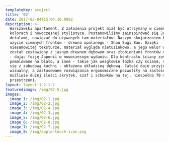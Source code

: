 ```yaml
---
templateKey: project
title: '02'
date: 2017-02-04T15:04:10.000Z
description: >-
  Warszawski apartament. Z założenia projekt miał być utrzymany w ciemnych
  kolorach i nowoczesnej stylistyce. Postanowiliśmy zainspirować się Japonią i
  detalami, nawiązać do używanych tam materiałów. Naszym skojarzeniem było
  użycie ciemnych frontów - drewna opalanego - Shou Sugi Ban. Dzięki
  niesamowitej teksturze, materiał wygląda nietuzinkowo, a jego walor wizualny
  został zestawiony z jasnym drewnem dębowym oraz żłobieniami frontów meblowych
  - dając fuzję Japonii w nowoczesnym wydaniu. Dla kontrastu ściany zostały
  pomalowane na biało, a inne - takie jak wezgłowie łóżka czy ściana, stykająca
  się z zabudową kuchni - obłożona okładziną dębową. Całość daje przyjemny efekt
  wizualny, a zastosowane rozwiązania ergonomiczne pozwoliły na zastosowanie
  możliwie dużej ilości skrytek, szaf i schowków na tej, niespełna 70 metrowej
  przestrzeni.
layout: layout-1-2-1-2
featuredimage: /img/02-5.jpg
images:
  image_1: /img/02-1.jpg
  image_2: /img/02-2.jpg
  image_3: /img/02-4.jpg
  image_4: /img/02-3.jpg
  image_5: /img/02-6.jpg
  image_6: /img/02-8.jpg
  image_7: /img/02-7.jpg
  image_8: /img/apple-touch-icon.png
---
```


